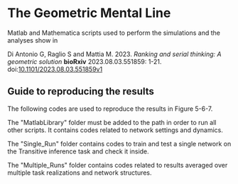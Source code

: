 # The Geometric Mental Line
Matlab and Mathematica scripts used to perform the simulations and the analyses show in 

Di Antonio G, Raglio S and Mattia M. 2023.
_Ranking and serial thinking: A geometric solution_
**bioRxiv** 2023.08.03.551859: 1-21. doi:[10.1101/2023.08.03.551859v1](https://www.biorxiv.org/content/10.1101/2023.08.03.551859v1)

## Guide to reproducing the results
The following codes are used to reproduce the results in Figure 5-6-7.

The "MatlabLibrary" folder must be added to the path in order to run all other scripts. It contains codes related to network settings and dynamics.

The "Single_Run" folder contains codes to train and test a single network on the Transitive inference task and check it inside.

The "Multiple_Runs" folder contains codes related to results averaged over multiple task realizations and network structures.
